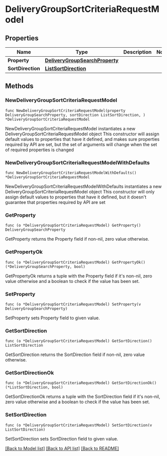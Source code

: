 # DeliveryGroupSortCriteriaRequestModel

## Properties

Name | Type | Description | Notes
------------ | ------------- | ------------- | -------------
**Property** | [**DeliveryGroupSearchProperty**](DeliveryGroupSearchProperty.md) |  | 
**SortDirection** | [**ListSortDirection**](ListSortDirection.md) |  | 

## Methods

### NewDeliveryGroupSortCriteriaRequestModel

`func NewDeliveryGroupSortCriteriaRequestModel(property DeliveryGroupSearchProperty, sortDirection ListSortDirection, ) *DeliveryGroupSortCriteriaRequestModel`

NewDeliveryGroupSortCriteriaRequestModel instantiates a new DeliveryGroupSortCriteriaRequestModel object
This constructor will assign default values to properties that have it defined,
and makes sure properties required by API are set, but the set of arguments
will change when the set of required properties is changed

### NewDeliveryGroupSortCriteriaRequestModelWithDefaults

`func NewDeliveryGroupSortCriteriaRequestModelWithDefaults() *DeliveryGroupSortCriteriaRequestModel`

NewDeliveryGroupSortCriteriaRequestModelWithDefaults instantiates a new DeliveryGroupSortCriteriaRequestModel object
This constructor will only assign default values to properties that have it defined,
but it doesn't guarantee that properties required by API are set

### GetProperty

`func (o *DeliveryGroupSortCriteriaRequestModel) GetProperty() DeliveryGroupSearchProperty`

GetProperty returns the Property field if non-nil, zero value otherwise.

### GetPropertyOk

`func (o *DeliveryGroupSortCriteriaRequestModel) GetPropertyOk() (*DeliveryGroupSearchProperty, bool)`

GetPropertyOk returns a tuple with the Property field if it's non-nil, zero value otherwise
and a boolean to check if the value has been set.

### SetProperty

`func (o *DeliveryGroupSortCriteriaRequestModel) SetProperty(v DeliveryGroupSearchProperty)`

SetProperty sets Property field to given value.


### GetSortDirection

`func (o *DeliveryGroupSortCriteriaRequestModel) GetSortDirection() ListSortDirection`

GetSortDirection returns the SortDirection field if non-nil, zero value otherwise.

### GetSortDirectionOk

`func (o *DeliveryGroupSortCriteriaRequestModel) GetSortDirectionOk() (*ListSortDirection, bool)`

GetSortDirectionOk returns a tuple with the SortDirection field if it's non-nil, zero value otherwise
and a boolean to check if the value has been set.

### SetSortDirection

`func (o *DeliveryGroupSortCriteriaRequestModel) SetSortDirection(v ListSortDirection)`

SetSortDirection sets SortDirection field to given value.



[[Back to Model list]](../README.md#documentation-for-models) [[Back to API list]](../README.md#documentation-for-api-endpoints) [[Back to README]](../README.md)


